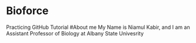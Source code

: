 # Bioforce
Practicing GitHub Tutorial
#About me
My Name is Niamul Kabir, and I am an Assistant Professor of Biology at Albany State Univesrity

